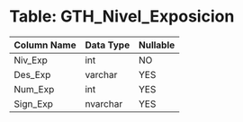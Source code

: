 # Table: GTH_Nivel_Exposicion

| Column Name | Data Type | Nullable |
|-------------|-----------|----------|
| Niv_Exp | int | NO |
| Des_Exp | varchar | YES |
| Num_Exp | int | YES |
| Sign_Exp | nvarchar | YES |
